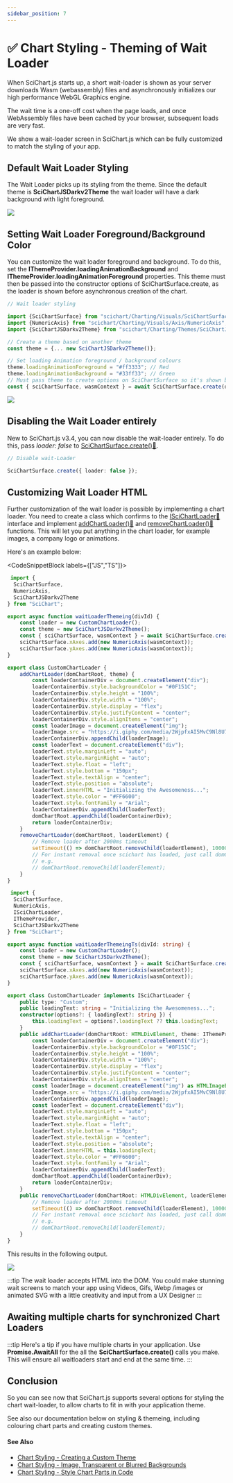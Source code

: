 ```yaml
---
sidebar_position: 7
---
```


# ✅ Chart Styling - Theming of Wait Loader

When SciChart.js starts up, a short wait-loader is shown as your server downloads Wasm (webassembly) files and asynchronously initializes our high performance WebGL Graphics engine.

The wait time is a one-off cost when the page loads, and once WebAssembly files have been cached by your browser, subsequent loads are very fast.

We show a wait-loader screen in SciChart.js which can be fully customized to match the styling of your app.

Default Wait Loader Styling
---------------------------

The Wait Loader picks up its styling from the theme. Since the default theme is **SciChartJSDarkv2Theme** the wait loader will have a dark background with light foreground.

![](/images/Styling_WaitLoaderTheme_Default.png)

Setting Wait Loader Foreground/Background Color
-----------------------------------------------

You can customize the wait loader foreground and background. To do this, set the **IThemeProvider.loadingAnimationBackground** and **IThemeProvider.loadingAnimationForeground** properties. This theme must then be passed into the constructor options of SciChartSurface.create, as the loader is shown before asynchronous creation of the chart.

```ts
// Wait loader styling

import {SciChartSurface} from "scichart/Charting/Visuals/SciChartSurface";
import {NumericAxis} from "scichart/Charting/Visuals/Axis/NumericAxis";
import {SciChartJSDarkv2Theme} from "scichart/Charting/Themes/SciChartJSDarkv2Theme";

// Create a theme based on another theme
const theme = {... new SciChartJSDarkv2Theme()};

// Set loading Animation foreground / background colours
theme.loadingAnimationForeground = "#ff3333"; // Red
theme.loadingAnimationBackground = "#33ff33"; // Green
// Must pass theme to create options on SciChartSurface so it's shown before creation
const { sciChartSurface, wasmContext } = await SciChartSurface.create(divId,{ theme });
```

![](/images/Styling_WaitLoaderTheme_CustomColours.png)

Disabling the Wait Loader entirely
----------------------------------

New to SciChart.js v3.4, you can now disable the wait-loader entirely. To do this, pass _loader: false_ to [SciChartSurface.create():blue_book:](https://www.scichart.com/documentation/js/current/typedoc/classes/scichartsurface.html#create).

```ts
// Disable wait-Loader

SciChartSurface.create({ loader: false });
```

Customizing Wait Loader HTML
----------------------------

Further customization of the wait loader is possible by implementing a chart loader. You need to create a class which confirms to the [ISciChartLoader:blue_book:](https://www.scichart.com/documentation/js/current/typedoc/interfaces/iscichartloader.html) interface and implement [addChartLoader():blue_book:](https://www.scichart.com/documentation/js/current/typedoc/interfaces/iscichartloader.html#addchartloader) and [removeChartLoader():blue_book:](https://www.scichart.com/documentation/js/current/typedoc/interfaces/iscichartloader.html#removechartloader) functions. This will let you put anything in the chart loader, for example images, a company logo or animations.

Here's an example below:

<CodeSnippetBlock labels={["JS","TS"]}>
```ts
 import { 
  SciChartSurface,
  NumericAxis,
  SciChartJSDarkv2Theme
} from "SciChart";

export async function waitLoaderThemeing(divId) {
    const loader = new CustomChartLoader();
    const theme = new SciChartJSDarkv2Theme();
    const { sciChartSurface, wasmContext } = await SciChartSurface.create(divId,{ loader, theme });
    sciChartSurface.xAxes.add(new NumericAxis(wasmContext));
    sciChartSurface.yAxes.add(new NumericAxis(wasmContext));
}

export class CustomChartLoader {
    addChartLoader(domChartRoot, theme) {
        const loaderContainerDiv = document.createElement("div");
        loaderContainerDiv.style.backgroundColor = "#0F151C";
        loaderContainerDiv.style.height = "100%";
        loaderContainerDiv.style.width = "100%";
        loaderContainerDiv.style.display = "flex";
        loaderContainerDiv.style.justifyContent = "center";
        loaderContainerDiv.style.alignItems = "center";
        const loaderImage = document.createElement("img");
        loaderImage.src = "https://i.giphy.com/media/2WjpfxAI5MvC9Nl8U7/giphy.webp";
        loaderContainerDiv.appendChild(loaderImage);
        const loaderText = document.createElement("div");
        loaderText.style.marginLeft = "auto";
        loaderText.style.marginRight = "auto";
        loaderText.style.float = "left";
        loaderText.style.bottom = "150px";
        loaderText.style.textAlign = "center";
        loaderText.style.position = "absolute";
        loaderText.innerHTML = "Initializing the Awesomeness...";
        loaderText.style.color = "#FF6600";
        loaderText.style.fontFamily = "Arial";
        loaderContainerDiv.appendChild(loaderText);
        domChartRoot.appendChild(loaderContainerDiv);
        return loaderContainerDiv;
    }
    removeChartLoader(domChartRoot, loaderElement) {
        // Remove loader after 2000ms timeout
        setTimeout(() => domChartRoot.removeChild(loaderElement), 100000);
        // For instant removal once scichart has loaded, just call domChartRoot.removeChild(loaderElement) without the setTimeout
        // e.g.
        // domChartRoot.removeChild(loaderElement);
    }
}
```
```ts
 import { 
  SciChartSurface,
  NumericAxis,
  ISciChartLoader,
  IThemeProvider,
  SciChartJSDarkv2Theme
} from "SciChart";

export async function waitLoaderThemeingTs(divId: string) {
    const loader = new CustomChartLoader();
    const theme = new SciChartJSDarkv2Theme();
    const { sciChartSurface, wasmContext } = await SciChartSurface.create(divId,{ loader, theme });
    sciChartSurface.xAxes.add(new NumericAxis(wasmContext));
    sciChartSurface.yAxes.add(new NumericAxis(wasmContext));
}

export class CustomChartLoader implements ISciChartLoader {
    public type: "Custom";
    public loadingText: string = "Initializing the Awesomeness...";
    constructor(options?: { loadingText?: string }) {
        this.loadingText = options?.loadingText ?? this.loadingText;
    }
    public addChartLoader(domChartRoot: HTMLDivElement, theme: IThemeProvider): HTMLElement {
        const loaderContainerDiv = document.createElement("div");
        loaderContainerDiv.style.backgroundColor = "#0F151C";
        loaderContainerDiv.style.height = "100%";
        loaderContainerDiv.style.width = "100%";
        loaderContainerDiv.style.display = "flex";
        loaderContainerDiv.style.justifyContent = "center";
        loaderContainerDiv.style.alignItems = "center";
        const loaderImage = document.createElement("img") as HTMLImageElement;
        loaderImage.src = "https://i.giphy.com/media/2WjpfxAI5MvC9Nl8U7/giphy.webp";
        loaderContainerDiv.appendChild(loaderImage);
        const loaderText = document.createElement("div");
        loaderText.style.marginLeft = "auto";
        loaderText.style.marginRight = "auto";
        loaderText.style.float = "left";
        loaderText.style.bottom = "150px";
        loaderText.style.textAlign = "center";
        loaderText.style.position = "absolute";
        loaderText.innerHTML = this.loadingText;
        loaderText.style.color = "#FF6600";
        loaderText.style.fontFamily = "Arial";
        loaderContainerDiv.appendChild(loaderText);
        domChartRoot.appendChild(loaderContainerDiv);
        return loaderContainerDiv;
    }
    public removeChartLoader(domChartRoot: HTMLDivElement, loaderElement: HTMLElement): void {
        // Remove loader after 2000ms timeout
        setTimeout(() => domChartRoot.removeChild(loaderElement), 100000);
        // For instant removal once scichart has loaded, just call domChartRoot.removeChild(loaderElement) without the setTimeout
        // e.g.
        // domChartRoot.removeChild(loaderElement);
    }
}
```
 
</CodeSnippetBlock>


This results in the following output.

![](/images/styling_custom_waitloader.gif)

:::tip
The wait loader accepts HTML into the DOM. You could make stunning wait screens to match your app using Videos, Gifs, Webp /images or animated SVG with a little creativity and input from a UX Designer
:::

Awaiting multiple charts for synchronized Chart Loaders
-------------------------------------------------------

:::tip
Here's a tip if you have multiple charts in your application. Use **Promise.AwaitAll** for the all the **SciChartSurface.create()** calls you make. This will ensure all waitloaders start and end at the same time.
:::

Conclusion
----------

So you can see now that SciChart.js supports several options for styling the chart wait-loader, to allow charts to fit in with your application theme.

See also our documentation below on styling & themeing, including colouring chart parts and creating custom themes.

#### See Also

* [Chart Styling - Creating a Custom Theme](/docs/2d-charts/styling-and-theming/creating-custom-theme/index.md)
* [Chart Styling - Image, Transparent or Blurred Backgrounds](/docs/2d-charts/styling-and-theming/image-transparent-blurred-backgrounds/index.md)
* [Chart Styling - Style Chart Parts in Code](/docs/2d-charts/styling-and-theming/style-chart-parts-in-code/index.md)